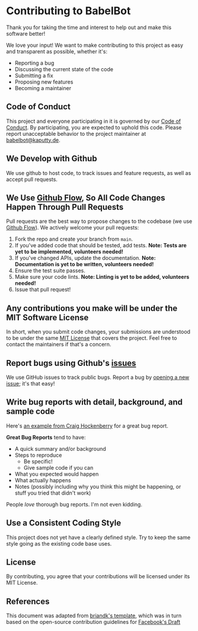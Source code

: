 # Contributing to BabelBot

Thank you for taking the time and interest to help out and make this software better!

We love your input! We want to make contributing to this project as easy and transparent as possible, whether it's:

- Reporting a bug
- Discussing the current state of the code
- Submitting a fix
- Proposing new features
- Becoming a maintainer

## Code of Conduct

This project and everyone participating in it is governed by our [Code of Conduct](CODE_OF_CONDUCT.md). By participating, you are expected to uphold this code. Please report unacceptable behavior to the project maintainer at babelbot@kaputty.de.

## We Develop with Github
We use github to host code, to track issues and feature requests, as well as accept pull requests.

## We Use [Github Flow](https://docs.github.com/en/get-started/quickstart/github-flow), So All Code Changes Happen Through Pull Requests
Pull requests are the best way to propose changes to the codebase (we use [Github Flow](https://docs.github.com/en/get-started/quickstart/github-flow)). We actively welcome your pull requests:

1. Fork the repo and create your branch from `main`.
2. If you've added code that should be tested, add tests. **Note: Tests are yet to be implemented, volunteers needed!**
3. If you've changed APIs, update the documentation. **Note: Documentation is yet to be written, volunteers needed!**
4. Ensure the test suite passes.
5. Make sure your code lints. **Note: Linting is yet to be added, volunteers needed!**
6. Issue that pull request!

## Any contributions you make will be under the MIT Software License
In short, when you submit code changes, your submissions are understood to be under the same [MIT License](http://choosealicense.com/licenses/mit/) that covers the project. Feel free to contact the maintainers if that's a concern.

## Report bugs using Github's [issues](https://github.com/RauchF/BabelBot/issues)
We use GitHub issues to track public bugs. Report a bug by [opening a new issue](https://github.com/RauchF/BabelBot/issues/new); it's that easy!

## Write bug reports with detail, background, and sample code
Here's [an example from Craig Hockenberry](http://www.openradar.me/11905408) for a great bug report.

**Great Bug Reports** tend to have:

- A quick summary and/or background
- Steps to reproduce
    - Be specific!
    - Give sample code if you can
- What you expected would happen
- What actually happens
- Notes (possibly including why you think this might be happening, or stuff you tried that didn't work)

People *love* thorough bug reports. I'm not even kidding.

## Use a Consistent Coding Style
This project does not yet have a clearly defined style. Try to keep the same style going as the existing code base uses.

## License
By contributing, you agree that your contributions will be licensed under its MIT License.

## References
This document was adapted from [briandk's template](https://gist.github.com/briandk/3d2e8b3ec8daf5a27a62), which was in turn based on the open-source contribution guidelines for [Facebook's Draft](https://github.com/facebook/draft-js/blob/a9316a723f9e918afde44dea68b5f9f39b7d9b00/CONTRIBUTING.md)

